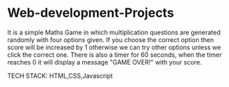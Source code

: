 # Web-development-Projects
It is a simple Maths Game in which multiplication questions are generated randomly with four options given.
If you choose the correct option then score will be increased by 1 otherwise we can try other options unless we click the correct one.
There is also a timer for 60 seconds, when the timer reaches 0 it will display a message "GAME OVER!" with your score.

TECH STACK:
HTML,CSS,Javascript
